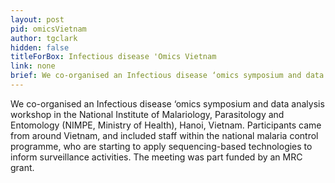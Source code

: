 ```yaml
---
layout: post
pid: omicsVietnam
author: tgclark
hidden: false
titleForBox: Infectious disease 'Omics Vietnam
link: none
brief: We co-organised an Infectious disease ‘omics symposium and data analysis workshop in the National Institute of Malariology, Parasitology and Entomology (NIMPE, Ministry of Health), Hanoi, Vietnam. Participants came from around Vietnam, and included staff within the national malaria control programme, who are starting to apply sequencing-based technologies to inform surveillance activities. The meeting was part funded by an MRC grant.
---
```

We co-organised an Infectious disease ‘omics symposium and data analysis workshop in the National Institute of Malariology, Parasitology and Entomology (NIMPE, Ministry of Health), Hanoi, Vietnam. Participants came from around Vietnam, and included staff within the national malaria control programme, who are starting to apply sequencing-based technologies to inform surveillance activities. The meeting was part funded by an MRC grant.